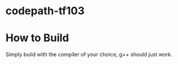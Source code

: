 # codepath-tf103


# How to Build

Simply build with the compiler of your choice, g++ should just work. 
